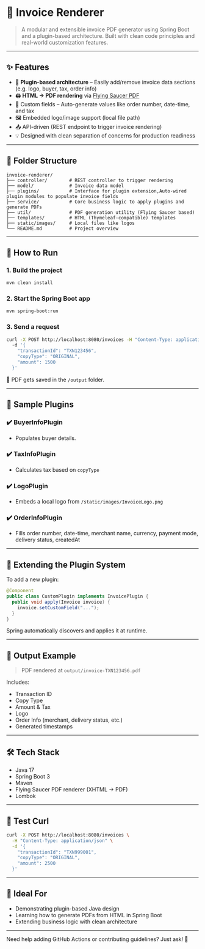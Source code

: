 # 🧾 Invoice Renderer

> A modular and extensible invoice PDF generator using Spring Boot and a plugin-based architecture. Built with clean code principles and real-world customization features.

---

## ✨ Features

- 🔌 **Plugin-based architecture** – Easily add/remove invoice data sections (e.g. logo, buyer, tax, order info)
- 🖨️ **HTML → PDF rendering** via [Flying Saucer PDF](https://github.com/flyingsaucerproject/flyingsaucer)
- 🧩 Custom fields – Auto-generate values like order number, date-time, and tax
- 🖼️ Embedded logo/image support (local file path)
- 📤 API-driven (REST endpoint to trigger invoice rendering)
- 💡 Designed with clean separation of concerns for production readiness

---

## 🧱 Folder Structure

```
invoice-renderer/
├── controller/        # REST controller to trigger rendering
├── model/             # Invoice data model
├── plugins/           # Interface for plugin extension,Auto-wired plugin modules to populate invoice fields 
├── service/           # Core business logic to apply plugins and generate PDFs
├── util/              # PDF generation utility (Flying Saucer based)
├── templates/         # HTML (Thymeleaf-compatible) templates
├── static/images/     # Local files like logos
└── README.md          # Project overview
```

---

## 🚀 How to Run

### 1. Build the project
```bash
mvn clean install
```

### 2. Start the Spring Boot app
```bash
mvn spring-boot:run
```

### 3. Send a request
```bash
curl -X POST http://localhost:8080/invoices -H "Content-Type: application/json" 
  -d '{
    "transactionId": "TXN123456",
    "copyType": "ORIGINAL",
    "amount": 1500
  }'
```

🧾 PDF gets saved in the `/output` folder.

---

## 🧠 Sample Plugins

### ✔️ BuyerInfoPlugin
- Populates buyer details.

### ✔️ TaxInfoPlugin
- Calculates tax based on `copyType`

### ✔️ LogoPlugin
- Embeds a local logo from `/static/images/InvoiceLogo.png`

### ✔️ OrderInfoPlugin
- Fills order number, date-time, merchant name, currency, payment mode, delivery status, createdAt

---

## 🧩 Extending the Plugin System
To add a new plugin:

```java
@Component
public class CustomPlugin implements InvoicePlugin {
  public void apply(Invoice invoice) {
    invoice.setCustomField("...");
  }
}
```
Spring automatically discovers and applies it at runtime.

---

## 📁 Output Example

> PDF rendered at `output/invoice-TXN123456.pdf`

Includes:
- Transaction ID
- Copy Type
- Amount & Tax
- Logo
- Order Info (merchant, delivery status, etc.)
- Generated timestamps

---

## 🛠️ Tech Stack

- Java 17
- Spring Boot 3
- Maven
- Flying Saucer PDF renderer (XHTML → PDF)
- Lombok

---

## 🧪 Test Curl
```bash
curl -X POST http://localhost:8080/invoices \
  -H "Content-Type: application/json" \
  -d '{
    "transactionId": "TXN999001",
    "copyType": "ORIGINAL",
    "amount": 2500
  }'
```

---

## 💼 Ideal For
- Demonstrating plugin-based Java design
- Learning how to generate PDFs from HTML in Spring Boot
- Extending business logic with clean architecture

---
Need help adding GitHub Actions or contributing guidelines? Just ask! 💬
